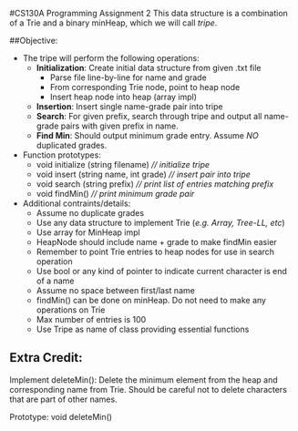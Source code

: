 #CS130A Programming Assignment 2
This data structure is a combination of a Trie and a binary minHeap, which we will call *tripe*.

##Objective:
* The tripe will perform the following operations:
	* **Initialization**: Create initial data structure from given .txt file
		* Parse file line-by-line for name and grade
		* From corresponding Trie node, point to heap node
		* Insert heap node into heap (array impl)
	* **Insertion**: Insert single name-grade pair into tripe
	* **Search**: For given prefix, search through tripe and output all name-grade pairs with given prefix in name.
	* **Find Min**: Should output minimum grade entry. Assume *NO* duplicated grades.
* Function prototypes:
	* void initialize (string filename) *// initialize tripe*
	* void insert (string name, int grade) *// insert pair into tripe*
	* void search (string prefix) *// print list of entries matching prefix*
	* void findMin() *// print minimum grade pair*
* Additional contraints/details:
	* Assume no duplicate grades
	* Use any data structure to implement Trie (*e.g. Array, Tree-LL, etc*)
	* Use array for MinHeap impl
	* HeapNode should include name + grade to make findMin easier
	* Remember to point Trie entries to heap nodes for use in search operation
	* Use bool or any kind of pointer to indicate current character is end of a name
	* Assume no space between first/last name
	* findMin() can be done on minHeap. Do not need to make any operations on Trie
	* Max number of entries is 100
	* Use Tripe as name of class providing essential functions

## Extra Credit:
Implement deleteMin(): Delete the minimum element from the heap and corresponding name from Trie. Should be careful not to delete characters that are part of other names.

Prototype:
		void deleteMin()
